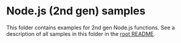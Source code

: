 # Node.js (2nd gen) samples

This folder contains examples for 2nd gen Node.js functions. See a description of all samples in this folder in the [root README](../README.md).